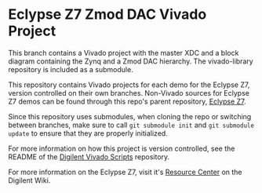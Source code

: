 # Eclypse Z7 Zmod DAC Vivado Project

This branch contains a Vivado project with the master XDC and a block diagram containing the Zynq and a Zmod DAC hierarchy. The vivado-library repository is included as a submodule.

This repository contains Vivado projects for each demo for the Eclypse Z7, version controlled on their own branches. Non-Vivado sources for Eclypse Z7 demos can be found through this repo's parent repository, [Eclypse Z7](https://github.com/Digilent/Eclypse-Z7).

Since this repository uses submodules, when cloning the repo or switching between branches, make sure to call `git submodule init` and `git submodule update` to ensure that they are properly initialized.

For more information on how this project is version controlled, see the README of the [Digilent Vivado Scripts](https://github.com/Digilent/digilent-vivado-scripts) repository.

For more information on the Eclypse Z7, visit it's [Resource Center](https://reference.digilentinc.com/reference/programmable-logic/eclypse-z7/start) on the Digilent Wiki.